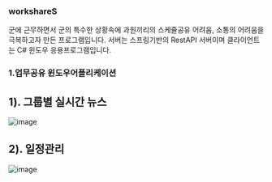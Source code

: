 ### workshareS

군에 근무하면서 군의 특수한 상황속에 과원끼리의 스케쥴공유 어려움, 소통의 어려움을 극복하고자 만든 프로그램입니다.
서버는 스프링기반의 RestAPI 서버이며 클라이언트는 C# 윈도우 응용프로그램입니다.


### 1.업무공유 윈도우어플리케이션 



## 1). 그룹별 실시간 뉴스 

![image](https://user-images.githubusercontent.com/37799491/154068627-efa1699d-cd76-4863-abce-02767a1038c0.png)


## 2). 일정관리
![image](https://user-images.githubusercontent.com/37799491/154069756-f57cefee-2b64-4280-9fa7-d54f12cbf29f.png)
